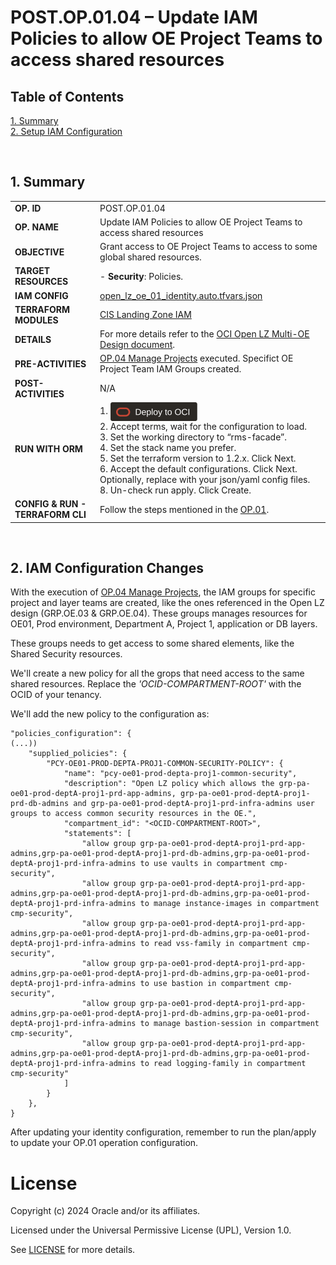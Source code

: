 # POST.OP.01.04 – Update IAM Policies to allow OE Project Teams to access shared resources

## **Table of Contents**

[1. Summary](#1-summary)</br>
[2. Setup IAM Configuration](#2-iam-configuration-changes)</br>

&nbsp; 

## **1. Summary**

| |  |
|---|---| 
| **OP. ID** | POST.OP.01.04 |
| **OP. NAME** | Update IAM Policies to allow OE Project Teams to access shared resources | 
| **OBJECTIVE** | Grant access to OE Project Teams to access to some global shared resources. |
| **TARGET RESOURCES** | - **Security**: Policies. |
| **IAM CONFIG**| [open_lz_oe_01_identity.auto.tfvars.json](../final_configs_after_postops/open_lz_shared_network.auto.tfvars.json)|
| **TERRAFORM MODULES**| [CIS Landing Zone IAM](https://github.com/oracle-quickstart/terraform-oci-cis-landing-zone-iam) |
| **DETAILS** |  For more details refer to the [OCI Open LZ Multi-OE Design document](/blueprints/multi-oe/design/OCI_Open_LZ_Multi-OE-Blueprint.pdf).|
| **PRE-ACTIVITIES** | [OP.04 Manage Projects](../../op04_manage_projects/readme.md) executed. Specifict OE Project Team IAM Groups created. |
| **POST-ACTIVITIES** | N/A |
| **RUN WITH ORM** | 1. [<img src="../../../../../commons/images/DeployToOCI.svg"  height="30" align="center">](https://cloud.oracle.com/resourcemanager/stacks/create?zipUrl=https://github.com/oracle-quickstart/terraform-oci-landing-zones-orchestrator/archive/refs/tags/v2.0.0.zip&zipUrlVariables={"input_config_files_urls":"https://raw.githubusercontent.com/oracle-quickstart/terraform-oci-open-lz/master/examples/oci-open-lz/op01_manage_shared_services/open_lz_shared_identity.auto.tfvars.json,https://raw.githubusercontent.com/oracle-quickstart/terraform-oci-open-lz/master/examples/oci-open-lz/op01_manage_shared_services/open_lz_shared_network.auto.tfvars.json"})  </br>2. Accept terms,  wait for the configuration to load. </br>3. Set the working directory to “rms-facade”. </br>4. Set the stack name you prefer.</br>5. Set the terraform version to 1.2.x. Click Next. </br>6. Accept the default configurations. Click Next. Optionally, replace with your json/yaml config files. </br>8. Un-check run apply. Click Create.|
| **CONFIG & RUN - TERRAFORM CLI** | Follow the steps mentioned in the [OP.01](../readme.md). |

&nbsp; 

## **2. IAM Configuration Changes**

With the execution of [OP.04 Manage Projects](../../op04_manage_projects/readme.md), the IAM groups for specific project and layer teams are created, like the ones referenced in the Open LZ design (GRP.OE.03 & GRP.OE.04). These groups manages resources for OE01, Prod environment, Department A, Project 1, application or DB layers.

These groups needs to get access to some shared elements, like the Shared Security resources.

We'll create a new policy for all the grops that need access to the same shared resources. Replace the *'OCID-COMPARTMENT-ROOT'* with the OCID of your tenancy.

We'll add the new policy to the configuration as:

```
"policies_configuration": {
(...))
    "supplied_policies": {
        "PCY-OE01-PROD-DEPTA-PROJ1-COMMON-SECURITY-POLICY": {
            "name": "pcy-oe01-prod-depta-proj1-common-security",
            "description": "Open LZ policy which allows the grp-pa-oe01-prod-deptA-proj1-prd-app-admins, grp-pa-oe01-prod-deptA-proj1-prd-db-admins and grp-pa-oe01-prod-deptA-proj1-prd-infra-admins user groups to access common security resources in the OE.",
            "compartment_id": "<OCID-COMPARTMENT-ROOT>",
            "statements": [
                "allow group grp-pa-oe01-prod-deptA-proj1-prd-app-admins,grp-pa-oe01-prod-deptA-proj1-prd-db-admins,grp-pa-oe01-prod-deptA-proj1-prd-infra-admins to use vaults in compartment cmp-security",
                "allow group grp-pa-oe01-prod-deptA-proj1-prd-app-admins,grp-pa-oe01-prod-deptA-proj1-prd-db-admins,grp-pa-oe01-prod-deptA-proj1-prd-infra-admins to manage instance-images in compartment cmp-security",
                "allow group grp-pa-oe01-prod-deptA-proj1-prd-app-admins,grp-pa-oe01-prod-deptA-proj1-prd-db-admins,grp-pa-oe01-prod-deptA-proj1-prd-infra-admins to read vss-family in compartment cmp-security",
                "allow group grp-pa-oe01-prod-deptA-proj1-prd-app-admins,grp-pa-oe01-prod-deptA-proj1-prd-db-admins,grp-pa-oe01-prod-deptA-proj1-prd-infra-admins to use bastion in compartment cmp-security",
                "allow group grp-pa-oe01-prod-deptA-proj1-prd-app-admins,grp-pa-oe01-prod-deptA-proj1-prd-db-admins,grp-pa-oe01-prod-deptA-proj1-prd-infra-admins to manage bastion-session in compartment cmp-security",
                "allow group grp-pa-oe01-prod-deptA-proj1-prd-app-admins,grp-pa-oe01-prod-deptA-proj1-prd-db-admins,grp-pa-oe01-prod-deptA-proj1-prd-infra-admins to read logging-family in compartment cmp-security"
            ]
        }
    },
}
```

After updating your identity configuration, remember to run the plan/apply to update your OP.01 operation configuration.

# License

Copyright (c) 2024 Oracle and/or its affiliates.

Licensed under the Universal Permissive License (UPL), Version 1.0.

See [LICENSE](/LICENSE.txt) for more details.
